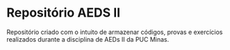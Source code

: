 # Repositório AEDS II

Repositório criado com o intuito de armazenar códigos, provas e exercícios realizados durante a disciplina de AEDs II da PUC Minas.
